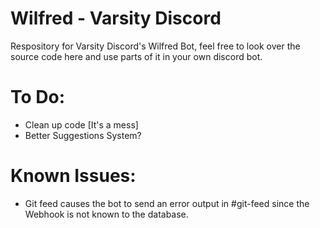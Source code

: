 # Wilfred - Varsity Discord
Respository for Varsity Discord's Wilfred Bot, feel free to look over the source code here and use parts of it in your own discord bot.

# To Do:
- Clean up code [It's a mess]
- Better Suggestions System?

# Known Issues:
- Git feed causes the bot to send an error output in #git-feed since the Webhook is not known to the database. 
